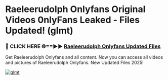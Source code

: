 # Raeleerudolph Onlyfans Original Videos 0nlyFans Leaked - Files Updated! (glmt)

<h3>🔴 CLICK HERE 🌐==►► <a href="https://tinyurl.com/ehrbuxhb" rel="nofollow">Raeleerudolph Onlyfans Updated Files</a></h3>

Get Raeleerudolph Onlyfans and all content. Now you can access all videos and pictures of Raeleerudolph Onlyfans. New Updated Files 2025!

[![glmt](https://i.imgur.com/lVYEuWS.gif)](https://tinyurl.com/ehrbuxhb)

